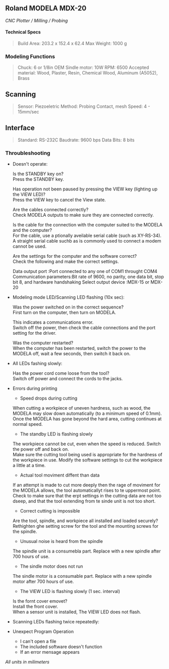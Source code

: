 ## Roland MODELA MDX-20

*CNC Plotter / Milling / Probing*

#### **Technical Specs**

> Build Area: 203.2 x 152.4 x 62.4 
> Max Weight: 1000 g

### Modeling Functions

>Chuck:  6 or 1/8in OEM
>Sindle motor: 10W
>RPM: 6500
>Accepted material: Wood, Plaster, Resin, Chemical Wood, Aluminum (A5052), Brass

## Scanning

> Sensor: Piezoeletric
> Method: Probing Contact, mesh
> Speed: 4 - 15mm/sec

## Interface

> Standard: RS-232C
> Baudrate: 9600 bps
> Data Bits: 8 bits


### Throubleshooting

- Doesn't operate:

  Is the STANDBY key on?  
  Press the STANDBY key.
  
  Has operation not been paused by pressing the VIEW key (lighting up the VIEW LED)?  
  Press the VIEW key to cancel the View state.
  
  Are the cables connected correctly?  
  Check MODELA outputs to make sure they are connected correctly.
  
  Is the cable for the connection with the computer suited to the MODELA and the computer?  
  For the cable, use a ptionally aveilable serial cable (such as XY-RS-34). A straight serial cable suchb as is commonly used to connect a modem cannot be used.
  
  Are the settings for the computer and the software correct?  
  Check the following and make the correct settings.
  
  Data output port        :Port connected to any one of COM1 throught COM4  
  Communication parameters:Bit rate of 9600, no parity, one data bit, stop bit 8, and hardware handshaking
  Select output device    :MDX-15 or MDX-20

- Modeling mode LED/Scanning LED flashing (10x sec):

  Was the power switched on in the correct sequence?  
  First turn on the computer, then turn on MODELA.
  
  This indicates a communications error.  
  Switch off the power, then check the cable connections and the port setting for the driver.
  
  Was the computer restarted?  
  When the computer has been restarted, switch the power to the MODELA off, wait a few seconds, then switch it back on.

- All LEDs fashing slowly:

  Has the power cord come loose from the tool?  
  Switch off power and connect the cords to the jacks.

- Errors during printing

  - Speed drops during cutting  
  
  When cutting a workpiece of uneven hardness, such as wood, the MODELA may slow down automatically (to a minimum speed of 0.1mm). Once the MODELA has gone beyond the hard area, cutting continues at normal speed.
  
  - The standby LED is flashing slowly

  The workpiece cannot be cut, even when the speed is reduced. Switch the power off and back on.  
  Make sure the cutting tool being used is appropriate for the hardness of the workpiece in use. Modify the software settings to cut the workpiece a little at a time.

  - Actual tool moviment diffent than data

  If an attempt is made to cut more deeply then the rage of moviment for the MODELA allows, the tool automaticallyt rises to te uppermost point.  
  Check to make sure that the erpt settings in the cutting data are not too dseep, and that the tool extending from te sinde unit is not too short.

  - Correct cutting is impossible

  Are the tool, spindle, and workpiece all installed and loaded securely?  
  Rethighten ghe setting screw for the tool and the mounting screws for the spindle.

  - Unusual noise is heard from the spindle

  The spindle unit is a consumebla part. Replace with a new spindle after 700 hours of use.

  - The sindle motor does not run

  The sindle motor is a consumable part. Replace with a new spindle motor after 700 hours of use.

  - The VIEW LED is flashing slowly (1 sec. interval)

  Is the fornt cover emovet?  
  Install the front cover.  
  When a sensor unit is installed, The VIEW LED does not flash.

- Scanning LEDs flashing twice repeatedly:

- Unexpect Program Operation

  - I can't open a file
  - The included software doesn't function
  - If an error mensage appears

_All units in milimeters_


